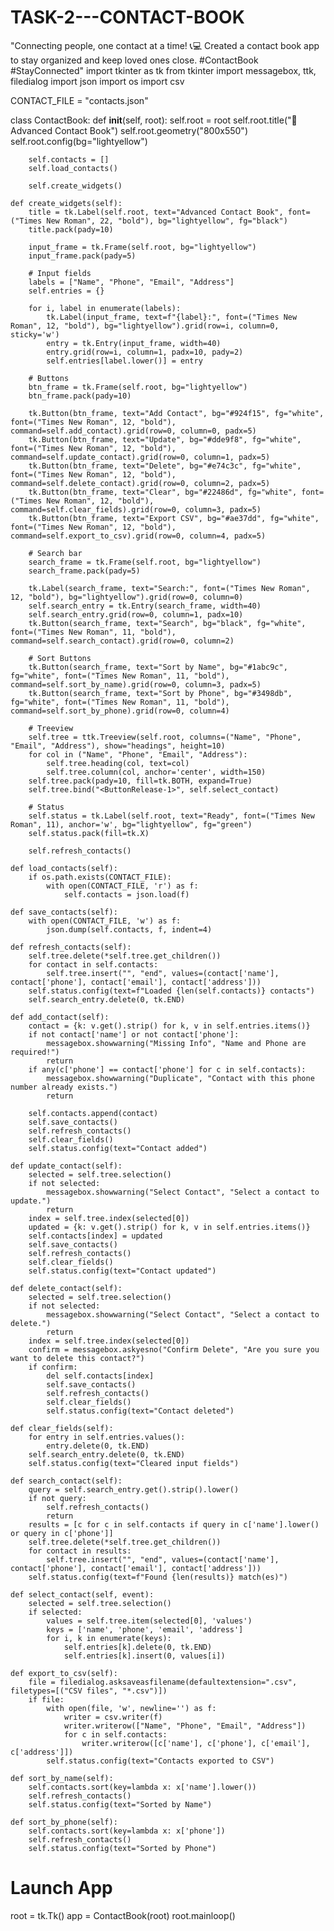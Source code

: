 # TASK-2---CONTACT-BOOK
"Connecting people, one contact at a time! 📞💻 Created a contact book app to stay organized and keep loved ones close. #ContactBook #StayConnected"
import tkinter as tk
from tkinter import messagebox, ttk, filedialog
import json
import os
import csv

CONTACT_FILE = "contacts.json"

class ContactBook:
    def __init__(self, root):
        self.root = root
        self.root.title("📒 Advanced Contact Book")
        self.root.geometry("800x550")
        self.root.config(bg="lightyellow")

        self.contacts = []
        self.load_contacts()

        self.create_widgets()

    def create_widgets(self):
        title = tk.Label(self.root, text="Advanced Contact Book", font=("Times New Roman", 22, "bold"), bg="lightyellow", fg="black")
        title.pack(pady=10)

        input_frame = tk.Frame(self.root, bg="lightyellow")
        input_frame.pack(pady=5)

        # Input fields
        labels = ["Name", "Phone", "Email", "Address"]
        self.entries = {}

        for i, label in enumerate(labels):
            tk.Label(input_frame, text=f"{label}:", font=("Times New Roman", 12, "bold"), bg="lightyellow").grid(row=i, column=0, sticky='w')
            entry = tk.Entry(input_frame, width=40)
            entry.grid(row=i, column=1, padx=10, pady=2)
            self.entries[label.lower()] = entry

        # Buttons
        btn_frame = tk.Frame(self.root, bg="lightyellow")
        btn_frame.pack(pady=10)

        tk.Button(btn_frame, text="Add Contact", bg="#924f15", fg="white", font=("Times New Roman", 12, "bold"), command=self.add_contact).grid(row=0, column=0, padx=5)
        tk.Button(btn_frame, text="Update", bg="#dde9f8", fg="white", font=("Times New Roman", 12, "bold"), command=self.update_contact).grid(row=0, column=1, padx=5)
        tk.Button(btn_frame, text="Delete", bg="#e74c3c", fg="white", font=("Times New Roman", 12, "bold"), command=self.delete_contact).grid(row=0, column=2, padx=5)
        tk.Button(btn_frame, text="Clear", bg="#22486d", fg="white", font=("Times New Roman", 12, "bold"), command=self.clear_fields).grid(row=0, column=3, padx=5)
        tk.Button(btn_frame, text="Export CSV", bg="#ae37dd", fg="white", font=("Times New Roman", 12, "bold"), command=self.export_to_csv).grid(row=0, column=4, padx=5)

        # Search bar
        search_frame = tk.Frame(self.root, bg="lightyellow")
        search_frame.pack(pady=5)

        tk.Label(search_frame, text="Search:", font=("Times New Roman", 12, "bold"), bg="lightyellow").grid(row=0, column=0)
        self.search_entry = tk.Entry(search_frame, width=40)
        self.search_entry.grid(row=0, column=1, padx=10)
        tk.Button(search_frame, text="Search", bg="black", fg="white", font=("Times New Roman", 11, "bold"), command=self.search_contact).grid(row=0, column=2)

        # Sort Buttons
        tk.Button(search_frame, text="Sort by Name", bg="#1abc9c", fg="white", font=("Times New Roman", 11, "bold"), command=self.sort_by_name).grid(row=0, column=3, padx=5)
        tk.Button(search_frame, text="Sort by Phone", bg="#3498db", fg="white", font=("Times New Roman", 11, "bold"), command=self.sort_by_phone).grid(row=0, column=4)

        # Treeview
        self.tree = ttk.Treeview(self.root, columns=("Name", "Phone", "Email", "Address"), show="headings", height=10)
        for col in ("Name", "Phone", "Email", "Address"):
            self.tree.heading(col, text=col)
            self.tree.column(col, anchor='center', width=150)
        self.tree.pack(pady=10, fill=tk.BOTH, expand=True)
        self.tree.bind("<ButtonRelease-1>", self.select_contact)

        # Status
        self.status = tk.Label(self.root, text="Ready", font=("Times New Roman", 11), anchor='w', bg="lightyellow", fg="green")
        self.status.pack(fill=tk.X)

        self.refresh_contacts()

    def load_contacts(self):
        if os.path.exists(CONTACT_FILE):
            with open(CONTACT_FILE, 'r') as f:
                self.contacts = json.load(f)

    def save_contacts(self):
        with open(CONTACT_FILE, 'w') as f:
            json.dump(self.contacts, f, indent=4)

    def refresh_contacts(self):
        self.tree.delete(*self.tree.get_children())
        for contact in self.contacts:
            self.tree.insert("", "end", values=(contact['name'], contact['phone'], contact['email'], contact['address']))
        self.status.config(text=f"Loaded {len(self.contacts)} contacts")
        self.search_entry.delete(0, tk.END)

    def add_contact(self):
        contact = {k: v.get().strip() for k, v in self.entries.items()}
        if not contact['name'] or not contact['phone']:
            messagebox.showwarning("Missing Info", "Name and Phone are required!")
            return
        if any(c['phone'] == contact['phone'] for c in self.contacts):
            messagebox.showwarning("Duplicate", "Contact with this phone number already exists.")
            return

        self.contacts.append(contact)
        self.save_contacts()
        self.refresh_contacts()
        self.clear_fields()
        self.status.config(text="Contact added")

    def update_contact(self):
        selected = self.tree.selection()
        if not selected:
            messagebox.showwarning("Select Contact", "Select a contact to update.")
            return
        index = self.tree.index(selected[0])
        updated = {k: v.get().strip() for k, v in self.entries.items()}
        self.contacts[index] = updated
        self.save_contacts()
        self.refresh_contacts()
        self.clear_fields()
        self.status.config(text="Contact updated")

    def delete_contact(self):
        selected = self.tree.selection()
        if not selected:
            messagebox.showwarning("Select Contact", "Select a contact to delete.")
            return
        index = self.tree.index(selected[0])
        confirm = messagebox.askyesno("Confirm Delete", "Are you sure you want to delete this contact?")
        if confirm:
            del self.contacts[index]
            self.save_contacts()
            self.refresh_contacts()
            self.clear_fields()
            self.status.config(text="Contact deleted")

    def clear_fields(self):
        for entry in self.entries.values():
            entry.delete(0, tk.END)
        self.search_entry.delete(0, tk.END)
        self.status.config(text="Cleared input fields")

    def search_contact(self):
        query = self.search_entry.get().strip().lower()
        if not query:
            self.refresh_contacts()
            return
        results = [c for c in self.contacts if query in c['name'].lower() or query in c['phone']]
        self.tree.delete(*self.tree.get_children())
        for contact in results:
            self.tree.insert("", "end", values=(contact['name'], contact['phone'], contact['email'], contact['address']))
        self.status.config(text=f"Found {len(results)} match(es)")

    def select_contact(self, event):
        selected = self.tree.selection()
        if selected:
            values = self.tree.item(selected[0], 'values')
            keys = ['name', 'phone', 'email', 'address']
            for i, k in enumerate(keys):
                self.entries[k].delete(0, tk.END)
                self.entries[k].insert(0, values[i])

    def export_to_csv(self):
        file = filedialog.asksaveasfilename(defaultextension=".csv", filetypes=[("CSV files", "*.csv")])
        if file:
            with open(file, 'w', newline='') as f:
                writer = csv.writer(f)
                writer.writerow(["Name", "Phone", "Email", "Address"])
                for c in self.contacts:
                    writer.writerow([c['name'], c['phone'], c['email'], c['address']])
            self.status.config(text="Contacts exported to CSV")

    def sort_by_name(self):
        self.contacts.sort(key=lambda x: x['name'].lower())
        self.refresh_contacts()
        self.status.config(text="Sorted by Name")

    def sort_by_phone(self):
        self.contacts.sort(key=lambda x: x['phone'])
        self.refresh_contacts()
        self.status.config(text="Sorted by Phone")


# Launch App
root = tk.Tk()
app = ContactBook(root)
root.mainloop()
